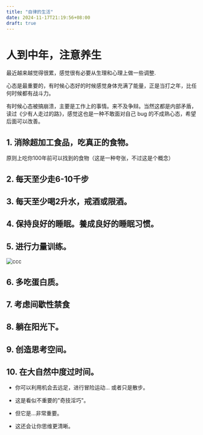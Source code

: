 ```yaml
---
title: "自律的生活"
date: 2024-11-17T21:19:56+08:00
draft: true
---
```


# 人到中年，注意养生

最近越来越觉得很累，感觉很有必要从生理和心理上做一些调整.

心态是最重要的，有时候心态好的时候感觉身体充满了能量，正是当打之年，比任何时候都有战斗力。

有时候心态被搞崩溃，主要是工作上的事情。来不及争辩。当然这都是内部矛盾，读过《少有人走过的路》，感觉这也是一种不敢面对自己 bug 的不成熟心态，希望后面可以改善。





## 1. 消除超加工食品，吃真正的食物。

原则上吃你100年前可以找到的食物（这是一种夸张，不过这是个概念）

## 2. 每天至少走6-10千步


## 3. 每天至少喝2升水，戒酒或限酒。


## 4. 保持良好的睡眠。養成良好的睡眠习惯。


## 5. 进行力量训练。

![ccc](https://pbs.twimg.com/media/GcduHjYaMAEyvXi?format=jpg&name=small)

## 6. 多吃蛋白质。


## 7. 考虑间歇性禁食


## 8. 躺在阳光下。

## 9. 创造思考空间。


## 10. 在大自然中度过时间。

- 你可以利用机会去远足，进行冒险运动... 或者只是散步。

- 这是看似不重要的"奇技淫巧"。

- 但它是...非常重要。

- 这还会让你思维更清晰。